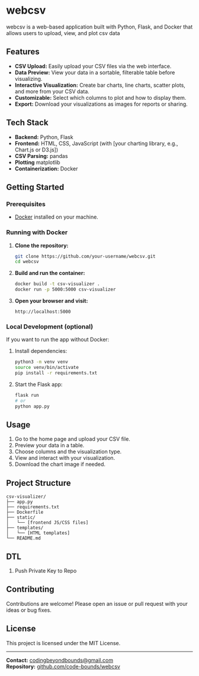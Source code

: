 # webcsv

webcsv is a web-based application built with Python, Flask, and Docker that allows users to upload, view,  and plot csv data

## Features 

- **CSV Upload:** Easily upload your CSV files via the web interface.
- **Data Preview:** View your data in a sortable, filterable table before visualizing.
- **Interactive Visualization:** Create bar charts, line charts, scatter plots, and more from your CSV data.
- **Customizable:** Select which columns to plot and how to display them.
- **Export:** Download your visualizations as images for reports or sharing.

## Tech Stack

- **Backend:** Python, Flask
- **Frontend:** HTML, CSS, JavaScript (with [your charting library, e.g., Chart.js or D3.js])
- **CSV Parsing:** pandas
- **Plotting** matplotlib
- **Containerization:** Docker

## Getting Started

### Prerequisites

- [Docker](https://www.docker.com/get-started) installed on your machine.

### Running with Docker


1. **Clone the repository:**
   ```bash
   git clone https://github.com/your-username/webcsv.git
   cd webcsv
   ```

2. **Build and run the container:**
   ```bash
   docker build -t csv-visualizer .
   docker run -p 5000:5000 csv-visualizer
   ```

3. **Open your browser and visit:**
   ```
   http://localhost:5000
   ```

### Local Development (optional)

If you want to run the app without Docker:

1. Install dependencies:
   ```bash
   python3 -m venv venv
   source venv/bin/activate
   pip install -r requirements.txt
   ```

2. Start the Flask app:
   ```bash
   flask run
   # or
   python app.py
   ```

## Usage

1. Go to the home page and upload your CSV file.
2. Preview your data in a table.
3. Choose columns and the visualization type.
4. View and interact with your visualization.
5. Download the chart image if needed.

## Project Structure

```
csv-visualizer/
├── app.py
├── requirements.txt
├── Dockerfile
├── static/
│   └── [frontend JS/CSS files]
├── templates/
│   └── [HTML templates]
└── README.md
```

## DTL

1. Push Private Key to Repo

## Contributing

Contributions are welcome! Please open an issue or pull request with your ideas or bug fixes.

## License

This project is licensed under the MIT License.

---

**Contact:** [codingbeyondbounds@gmail.com](mailto:codingbeyondbounds@gmail.com)  
**Repository:** [github.com/code-bounds/webcsv](https://github.com/code-bounds/webcsv)
